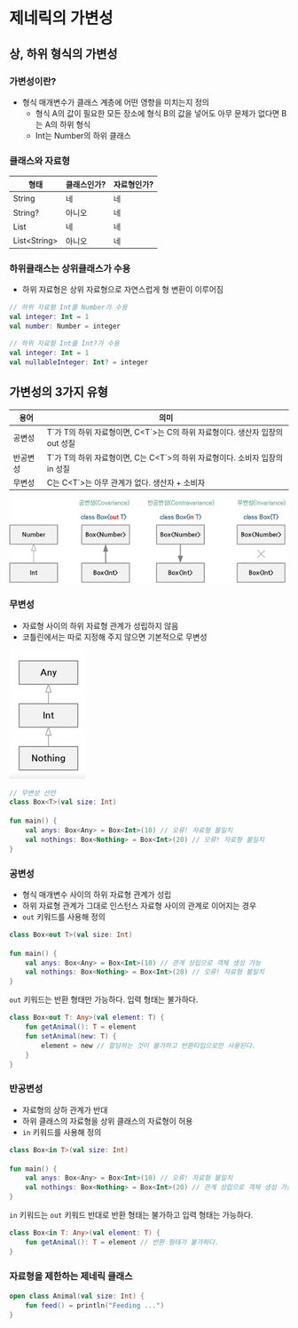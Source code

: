 # 제네릭의 가변성

## 상, 하위 형식의 가변성
### 가변성이란?
- 형식 매개변수가 클래스 계층에 어떤 영향을 미치는지 정의
    - 형식 A의 값이 필요한 모든 장소에 형식 B의 값을 넣어도 아무 문제가 없다면 B는 A의 하위 형식
    - Int는 Number의 하위 클래스

### 클래스와 자료형
|형태|클래스인가?|자료형인가?|
|-|-|-|
|String|네|네|
|String?|아니오|네|
|List|네|네|
|List<String\>|아니오|네|

### 하위클래스는 상위클래스가 수용
- 하위 자료형은 상위 자료형으로 자연스럽게 형 변환이 이루어짐
```kotlin
// 하위 자료형 Int를 Number가 수용
val integer: Int = 1
val number: Number = integer
```
```kotlin
// 하위 자료형 Int를 Int?가 수용
val integer: Int = 1
val nullableInteger: Int? = integer
```

## 가변성의 3가지 유형
|용어|의미|
|-|-|
|공변성|T\`가 T의 하위 자료형이면, C<T\`>는 C<T>의 하위 자료형이다. 생산자 입장의 out 성질
|반공변성|T\`가 T의 하위 자료형이면, C<T>는 C<T\`>의 하위 자료형이다. 소비자 입장의 in 성질
|무변성|C<T>는 C<T\`>는 아무 관계가 없다. 생산자 + 소비자|

![Alt text](/참조/제네릭가변성1.png)

### 무변성
- 자료형 사이의 하위 자료형 관계가 성립하지 않음
- 코틀린에서는 따로 지정해 주지 않으면 기본적으로 무변성

![Alt text](/참조/제네릭가변성2.png)
```kotlin
// 무변성 선언
class Box<T>(val size: Int)

fun main() {
    val anys: Box<Any> = Box<Int>(10) // 오류! 자료형 불일치 
    val nothings: Box<Nothing> = Box<Int>(20) // 오류! 자료형 불일치 
}
```
### 공변성
- 형식 매개변수 사이의 하위 자료형 관계가 성립
- 하위 자료형 관계가 그대로 인스턴스 자료형 사이의 관계로 이어지는 경우
- `out` 키워드를 사용해 정의

```kotlin
class Box<out T>(val size: Int)

fun main() {
    val anys: Box<Any> = Box<Int>(10) // 관계 성립으로 객체 생성 가능
    val nothings: Box<Nothing> = Box<Int>(20) // 오류! 자료형 불일치 
}
```
`out` 키워드는 반환 형태만 가능하다. 입력 형태는 불가하다.
```kotlin
class Box<out T: Any>(val element: T) {
    fun getAnimal(): T = element
    fun setAnimal(new: T) {
        element = new // 할당하는 것이 불가하고 반환타입으로만 사용된다.
    }
}
```

### 반공변성
- 자료형의 상하 관계가 반대
- 하위 클래스의 자료형을 상위 클래스의 자료형이 허용
- `in` 키워드를 사용해 정의

```kotlin
class Box<in T>(val size: Int)

fun main() {
    val anys: Box<Any> = Box<Int>(10) // 오류! 자료형 불일치 
    val nothings: Box<Nothing> = Box<Int>(20) // 관계 성립으로 객체 생성 가능
}
```
`in` 키워드는 `out` 키워드 반대로 반환 형태는 불가하고 입력 형태는 가능하다.
```kotlin
class Box<in T: Any>(val element: T) {
    fun getAnimal(): T = element // 반환 형태가 불가하다.
}
```


### 자료형을 제한하는 제네릭 클래스
```kotlin
open class Animal(val size: Int) {
    fun feed() = println("Feeding ...")
}

```
